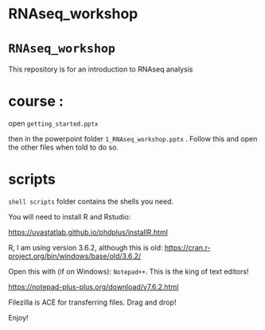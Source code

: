 # RNAseq_workshop


# `RNAseq_workshop`
This repository is for an introduction to RNAseq analysis

# course :

open ``getting_started.pptx`` 

then in the powerpoint folder ``1_RNAseq_workshop.pptx`` . Follow this and open the other files when told to do so. 

# scripts

``shell scripts`` folder contains the shells you need. 

You will need to install R and Rstudio:

https://uvastatlab.github.io/phdplus/installR.html


R, I am using version 3.6.2, although this is old:
https://cran.r-project.org/bin/windows/base/old/3.6.2/
 

Open this with (if on Windows): ``Notepad++``. This is the king of text editors!

https://notepad-plus-plus.org/download/v7.6.2.html

Filezilla is ACE for transferring files. Drag and drop!


Enjoy!